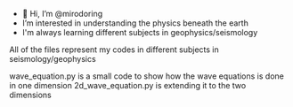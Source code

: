 - 👋 Hi, I’m @mirodoring
-  I’m interested in understanding the physics beneath the earth
-  I'm always learning different subjects in geophysics/seismology


All of the files represent my codes in different subjects in seismology/geophysics

wave_equation.py is a small code to show how the wave equations is done in one dimension
2d_wave_equation.py is extending it to the two dimensions


<!---
mirodoring/mirodoring is a ✨ special ✨ repository because its `README.md` (this file) appears on your GitHub profile.
You can click the Preview link to take a look at your changes.
--->
